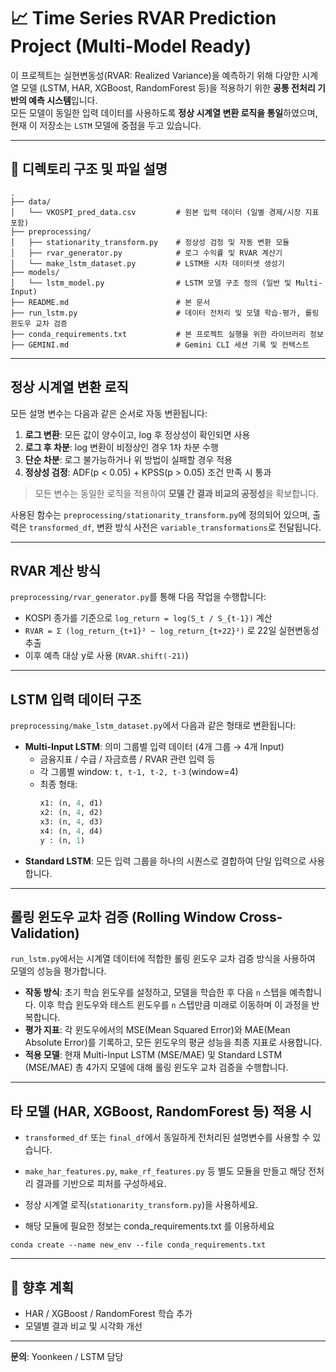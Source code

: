 # 📈 Time Series RVAR Prediction Project (Multi-Model Ready)

이 프로젝트는 실현변동성(RVAR: Realized Variance)을 예측하기 위해 다양한 시계열 모델 (LSTM, HAR, XGBoost, RandomForest 등)을 적용하기 위한 **공통 전처리 기반의 예측 시스템**입니다.  
모든 모델이 동일한 입력 데이터를 사용하도록 **정상 시계열 변환 로직을 통일**하였으며, 현재 이 저장소는 `LSTM` 모델에 중점을 두고 있습니다.

---

## 📁 디렉토리 구조 및 파일 설명

```
.
├── data/
│   └── VKOSPI_pred_data.csv         # 원본 입력 데이터 (일별 경제/시장 지표 포함)
├── preprocessing/
│   ├── stationarity_transform.py    # 정상성 검정 및 자동 변환 모듈
│   ├── rvar_generator.py            # 로그 수익률 및 RVAR 계산기
│   └── make_lstm_dataset.py         # LSTM용 시차 데이터셋 생성기
├── models/
│   └── lstm_model.py                # LSTM 모델 구조 정의 (일반 및 Multi-Input)
├── README.md                        # 본 문서
├── run_lstm.py                      # 데이터 전처리 및 모델 학습-평가, 롤링 윈도우 교차 검증
├── conda_requirements.txt           # 본 프로젝트 실행을 위한 라이브러리 정보
├── GEMINI.md                        # Gemini CLI 세션 기록 및 컨텍스트
```

---

## 정상 시계열 변환 로직

모든 설명 변수는 다음과 같은 순서로 자동 변환됩니다:

1. **로그 변환**: 모든 값이 양수이고, log 후 정상성이 확인되면 사용
2. **로그 후 차분**: log 변환이 비정상인 경우 1차 차분 수행
3. **단순 차분**: 로그 불가능하거나 위 방법이 실패할 경우 적용
4. **정상성 검정**: ADF(p < 0.05) + KPSS(p > 0.05) 조건 만족 시 통과

> 모든 변수는 동일한 로직을 적용하여 **모델 간 결과 비교의 공정성**을 확보합니다.

사용된 함수는 `preprocessing/stationarity_transform.py`에 정의되어 있으며, 
출력은 `transformed_df`, 변환 방식 사전은 `variable_transformations`로 전달됩니다.

---

## RVAR 계산 방식

`preprocessing/rvar_generator.py`를 통해 다음 작업을 수행합니다:

- KOSPI 종가를 기준으로 `log_return = log(S_t / S_{t-1})` 계산
- `RVAR = Σ (log_return_{t+1}² ~ log_return_{t+22}²)` 로 22일 실현변동성 추출
- 이후 예측 대상 y로 사용 (`RVAR.shift(-21)`)

---

## LSTM 입력 데이터 구조

`preprocessing/make_lstm_dataset.py`에서 다음과 같은 형태로 변환됩니다:

- **Multi-Input LSTM**: 의미 그룹별 입력 데이터 (4개 그룹 → 4개 Input)
  - 금융지표 / 수급 / 자금흐름 / RVAR 관련 입력 등
  - 각 그룹별 window: `t, t-1, t-2, t-3` (window=4)
  - 최종 형태:
    ```python
    x1: (n, 4, d1)
    x2: (n, 4, d2)
    x3: (n, 4, d3)
    x4: (n, 4, d4)
    y : (n, 1)
    ```
- **Standard LSTM**: 모든 입력 그룹을 하나의 시퀀스로 결합하여 단일 입력으로 사용합니다.

---

## 롤링 윈도우 교차 검증 (Rolling Window Cross-Validation)

`run_lstm.py`에서는 시계열 데이터에 적합한 롤링 윈도우 교차 검증 방식을 사용하여 모델의 성능을 평가합니다.

- **작동 방식**: 초기 학습 윈도우를 설정하고, 모델을 학습한 후 다음 `n` 스텝을 예측합니다. 이후 학습 윈도우와 테스트 윈도우를 `n` 스텝만큼 미래로 이동하며 이 과정을 반복합니다.
- **평가 지표**: 각 윈도우에서의 MSE(Mean Squared Error)와 MAE(Mean Absolute Error)를 기록하고, 모든 윈도우의 평균 성능을 최종 지표로 사용합니다.
- **적용 모델**: 현재 Multi-Input LSTM (MSE/MAE) 및 Standard LSTM (MSE/MAE) 총 4가지 모델에 대해 롤링 윈도우 교차 검증을 수행합니다.

---

## 타 모델 (HAR, XGBoost, RandomForest 등) 적용 시

- `transformed_df` 또는 `final_df`에서 동일하게 전처리된 설명변수를 사용할 수 있습니다.
- `make_har_features.py`, `make_rf_features.py` 등 별도 모듈을 만들고 해당 전처리 결과를 기반으로 피처를 구성하세요.
- 정상 시계열 로직(`stationarity_transform.py`)을 사용하세요.

- 해당 모듈에 필요한 정보는 conda_requirements.txt 를 이용하세요
```
conda create --name new_env --file conda_requirements.txt
```
---

## 🔗 향후 계획

- HAR / XGBoost / RandomForest 학습 추가
- 모델별 결과 비교 및 시각화 개선

---

**문의**: Yoonkeen / LSTM 담당